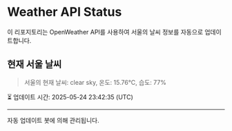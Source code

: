 
# Weather API Status

이 리포지토리는 OpenWeather API를 사용하여 서울의 날씨 정보를 자동으로 업데이트합니다.

## 현재 서울 날씨
> 서울의 현재 날씨: clear sky, 온도: 15.76°C, 습도: 77%

⏳ 업데이트 시간: 2025-05-24 23:42:35 (UTC)

---
자동 업데이트 봇에 의해 관리됩니다.
